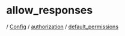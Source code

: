 # allow_responses

/ [Config](../../../README.md) / [authorization](../../README.md) / [default_permissions](../README.md) 

